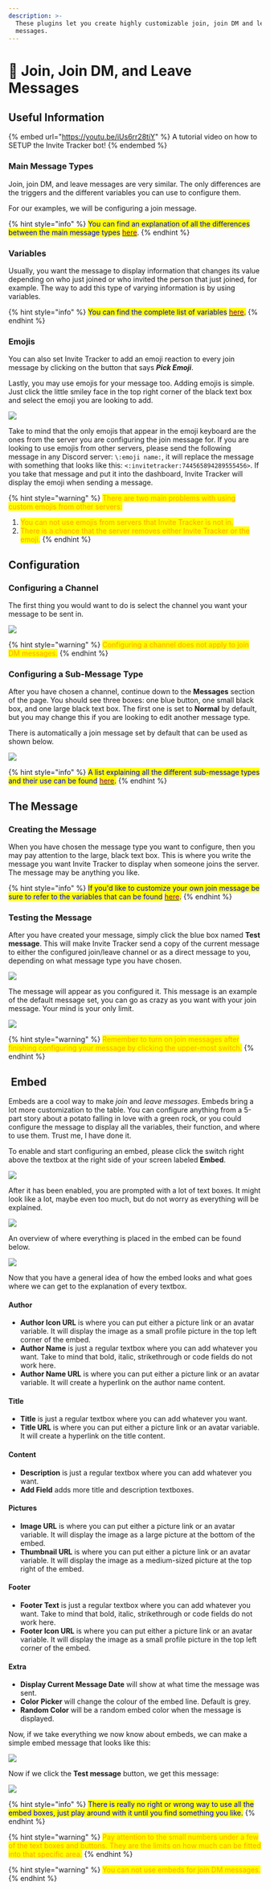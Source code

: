 ```yaml
---
description: >-
  These plugins let you create highly customizable join, join DM and leave
  messages.
---
```


# 👋 Join, Join DM, and Leave Messages

## Useful Information

{% embed url="https://youtu.be/iUs6rr28tiY" %}
A tutorial video on how to SETUP the Invite Tracker bot!
{% endembed %}

### Main Message Types

Join, join DM, and leave messages are very similar. The only differences are the triggers and the different variables you can use to configure them.&#x20;

For our examples, we will be configuring a join message.

{% hint style="info" %}
<mark style="color:blue;">You can find an explanation of all the differences between the main message types</mark> [<mark style="color:purple;">here</mark>](types.md#main-message-types).
{% endhint %}

### Variables

Usually, you want the message to display information that changes its value depending on who just joined or who invited the person that just joined, for example. The way to add this type of varying information is by using variables.

{% hint style="info" %}
<mark style="color:blue;">You can find the complete list of variables</mark> [<mark style="color:purple;">here</mark>](variables.md)<mark style="color:blue;">.</mark>
{% endhint %}

### Emojis

You can also set Invite Tracker to add an emoji reaction to every join message by clicking on the button that says _**Pick Emoji**_.

Lastly, you may use emojis for your message too. Adding emojis is simple. Just click the little smiley face in the top right corner of the black text box and select the emoji you are looking to add.

![](../../../.gitbook/assets/Emojis.png)

Take to mind that the only emojis that appear in the emoji keyboard are the ones from the server you are configuring the join message for. If you are looking to use emojis from other servers, please send the following message in any Discord server: `\:emoji name:`, it will replace the message with something that looks like this: `<:invitetracker:744565894289555456>`. If you take that message and put it into the dashboard, Invite Tracker will display the emoji when sending a message.

{% hint style="warning" %}
<mark style="color:orange;">There are two main problems with using custom emojis from other servers:</mark>

1. <mark style="color:orange;">You can not use emojis from servers that Invite Tracker is not in.</mark>
2. <mark style="color:orange;">There is a chance that the server removes either Invite Tracker or the emoji.</mark>
{% endhint %}

## Configuration

### Configuring a Channel

The first thing you would want to do is select the channel you want your message to be sent in.

![](<../../../.gitbook/assets/Join Channel.png>)

{% hint style="warning" %}
<mark style="color:orange;">Configuring a channel does not apply to join DM messages.</mark>
{% endhint %}

### Configuring a Sub-Message Type

After you have chosen a channel, continue down to the **Messages** section of the page. You should see three boxes: one blue button, one small black box, and one large black text box. The first one is set to **Normal** by default, but you may change this if you are looking to edit another message type.

There is automatically a join message set by default that can be used as shown below.

![](../../../.gitbook/assets/JoinMessageNormal.png)

{% hint style="info" %}
&#x20;<mark style="color:blue;">A list explaining all the different sub-message types and their use can be found</mark> [<mark style="color:purple;">here</mark>](types.md#sub-message-types)<mark style="color:blue;">.</mark>
{% endhint %}

## The Message

### Creating the Message

When you have chosen the message type you want to configure, then you may pay attention to the large, black text box. This is where you write the message you want Invite Tracker to display when someone joins the server. The message may be anything you like.

{% hint style="info" %}
<mark style="color:blue;">If you'd like to customize your own join message be sure to refer to the variables that can be found</mark> [<mark style="color:purple;">here</mark>](types.md#main-message-types)<mark style="color:blue;">.</mark>
{% endhint %}

### Testing the Message

After you have created your message, simply click the blue box named **Test message**. This will make Invite Tracker send a copy of the current message to either the configured join/leave channel or as a direct message to you, depending on what message type you have chosen.

![](../../../.gitbook/assets/TestMessage.png)

The message will appear as you configured it. This message is an example of the default message set, you can go as crazy as you want with your join message. Your mind is your only limit.

![](../../../.gitbook/assets/TestJoinMessage.png)

{% hint style="warning" %}
<mark style="color:orange;">Remember to turn on join messages after finishing configuring your message by clicking the upper-most switch.</mark>
{% endhint %}

## <img src="../../../.gitbook/assets/premium.png" alt="" data-size="line"> Embed

Embeds are a cool way to make _join_ and _leave messages_. Embeds bring a lot more customization to the table. You can configure anything from a 5-part story about a potato falling in love with a green rock, or you could configure the message to display all the variables, their function, and where to use them. Trust me, I have done it.

To enable and start configuring an embed, please click the switch right above the textbox at the right side of your screen labeled **Embed**.

![](../../../.gitbook/assets/EmbedDash.png)

After it has been enabled, you are prompted with a lot of text boxes. It might look like a lot, maybe even too much, but do not worry as everything will be explained.

![](../../../.gitbook/assets/EmbedConfig.png)

An overview of where everything is placed in the embed can be found below.

![](<../../../.gitbook/assets/image (52).png>)

Now that you have a general idea of how the embed looks and what goes where we can get to the explanation of every textbox.

#### Author

* **Author Icon URL** is where you can put either a picture link or an avatar variable. It will display the image as a small profile picture in the top left corner of the embed.
* **Author Name** is just a regular textbox where you can add whatever you want. Take to mind that bold, italic, strikethrough or code fields do not work here.
* **Author Name URL** is where you can put either a picture link or an avatar variable. It will create a hyperlink on the author name content.

#### Title

* **Title** is just a regular textbox where you can add whatever you want.
* **Title URL** is where you can put either a picture link or an avatar variable. It will create a hyperlink on the title content.

#### **Content**

* **Description** is just a regular textbox where you can add whatever you want.
* **Add Field** adds more title and description textboxes.

#### **Pictures**

* **Image URL** is where you can put either a picture link or an avatar variable. It will display the image as a large picture at the bottom of the embed.
* **Thumbnail URL** is where you can put either a picture link or an avatar variable. It will display the image as a medium-sized picture at the top right of the embed.

#### Footer

* **Footer Text** is just a regular textbox where you can add whatever you want. Take to mind that bold, italic, strikethrough or code fields do not work here.
* **Footer Icon URL** is where you can put either a picture link or an avatar variable. It will display the image as a small profile picture in the top left corner of the embed.

#### Extra

* **Display Current Message Date** will show at what time the message was sent.
* **Color Picker** will change the colour of the embed line. Default is grey.
* **Random Color** will be a random embed color when the message is displayed.

Now, if we take everything we now know about embeds, we can make a simple embed message that looks like this:

![](../../../.gitbook/assets/EmbedMessage.png)

Now if we click the **Test message** button, we get this message:

![](<../../../.gitbook/assets/EmbedTest (1).png>)

{% hint style="info" %}
<mark style="color:blue;">There is really no right or wrong way to use all the embed boxes, just play around with it until you find something you like.</mark>
{% endhint %}

{% hint style="warning" %}
<mark style="color:orange;">Pay attention to the small numbers under a few of the text boxes and buttons. They are the limits on how much can be fitted into that specific area.</mark>
{% endhint %}

{% hint style="warning" %}
<mark style="color:orange;">You can not use embeds for join DM messages.</mark>
{% endhint %}
